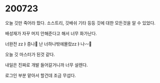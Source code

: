 # 200723

오늘 깃만 죽어라 팠다. 소스트리, 깃배쉬 기타 등등 깃에 대한 모든것을 알 수 있었다.

배성재가 자꾸 머지 안해준다고 해서 너무 화가난다.

너완전 zzㅑ증나🦊 난 너하나밖에몰랐zzㅑ나〰🦊

오늘 깃 마스터가 된것 같다.

내일은 진짜로 개발 들어갈거니까 너무 설렌다.

로그인 부분 맡아서 할건데 조금 무섭다.